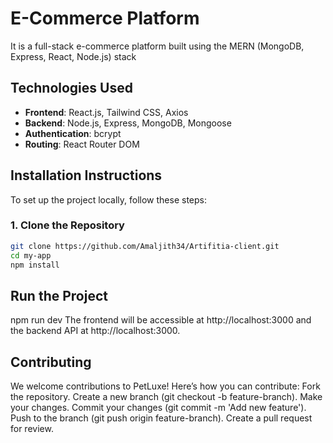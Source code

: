 # E-Commerce Platform 
It is a full-stack  e-commerce platform built using the MERN (MongoDB, Express, React, Node.js) stack
## Technologies Used
- **Frontend**: React.js, Tailwind CSS, Axios
- **Backend**: Node.js, Express, MongoDB, Mongoose
- **Authentication**: bcrypt
- **Routing**: React Router DOM


## Installation Instructions
To set up the project locally, follow these steps:

### 1. Clone the Repository
```bash
git clone https://github.com/Amaljith34/Artifitia-client.git
cd my-app
npm install
```

## Run the Project
npm run dev
The frontend will be accessible at http://localhost:3000 and the backend API at http://localhost:3000.

## Contributing
We welcome contributions to PetLuxe! Here’s how you can contribute:
Fork the repository.
Create a new branch (git checkout -b feature-branch).
Make your changes.
Commit your changes (git commit -m 'Add new feature').
Push to the branch (git push origin feature-branch).
Create a pull request for review.
